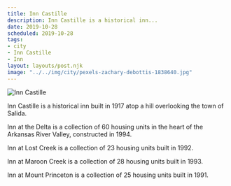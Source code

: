 ```yaml
---
title: Inn Castille
description: Inn Castille is a historical inn...
date: 2019-10-28
scheduled: 2019-10-28
tags:
- city
- Inn Castille
- Inn
layout: layouts/post.njk
image: "../../img/city/pexels-zachary-debottis-1838640.jpg"
---
```


![Inn Castille](../../img/city/pexels-zachary-debottis-1838640.jpg)

Inn Castille is a historical inn built in 1917 atop a hill overlooking the town of Salida.

Inn at the Delta is a collection of 60 housing units in the heart of the Arkansas River Valley, constructed in 1994.

Inn at Lost Creek is a collection of 23 housing units built in 1992.

Inn at Maroon Creek is a collection of 28 housing units built in 1993.

Inn at Mount Princeton is a collection of 25 housing units built in 1991.
